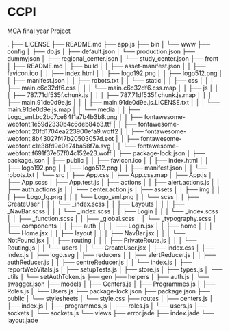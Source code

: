 # CCPI
MCA final year Project

.
├── LICENSE
├── README.md
├── app.js
├── bin
│   └── www
├── config
│   ├── db.js
│   ├── default.json
│   └── production.json
├── dummyjson
│   ├── regional_center.json
│   └── study_center.json
├── front
│   ├── README.md
│   ├── build
│   │   ├── asset-manifest.json
│   │   ├── favicon.ico
│   │   ├── index.html
│   │   ├── logo192.png
│   │   ├── logo512.png
│   │   ├── manifest.json
│   │   ├── robots.txt
│   │   └── static
│   │       ├── css
│   │       │   ├── main.c6c32df6.css
│   │       │   └── main.c6c32df6.css.map
│   │       ├── js
│   │       │   ├── 787.71df535f.chunk.js
│   │       │   ├── 787.71df535f.chunk.js.map
│   │       │   ├── main.91de0d9e.js
│   │       │   ├── main.91de0d9e.js.LICENSE.txt
│   │       │   └── main.91de0d9e.js.map
│   │       └── media
│   │           ├── Logo_sml.bc2bc7ce84f1a7b4b3b8.png
│   │           ├── fontawesome-webfont.1e59d2330b4c6deb84b3.ttf
│   │           ├── fontawesome-webfont.20fd1704ea223900efa9.woff2
│   │           ├── fontawesome-webfont.8b43027f47b20503057d.eot
│   │           ├── fontawesome-webfont.c1e38fd9e0e74ba58f7a.svg
│   │           └── fontawesome-webfont.f691f37e57f04c152e23.woff
│   ├── package-lock.json
│   ├── package.json
│   ├── public
│   │   ├── favicon.ico
│   │   ├── index.html
│   │   ├── logo192.png
│   │   ├── logo512.png
│   │   ├── manifest.json
│   │   └── robots.txt
│   └── src
│       ├── App.css
│       ├── App.css.map
│       ├── App.js
│       ├── App.scss
│       ├── App.test.js
│       ├── actions
│       │   ├── alert.actions.js
│       │   ├── auth.actions.js
│       │   └── center.action.js
│       ├── assets
│       │   ├── img
│       │   │   ├── Logo_lg.png
│       │   │   └── Logo_sml.png
│       │   └── scss
│       │       ├── CreateUser
│       │       │   └── _index.scss
│       │       ├── Layouts
│       │       │   ├── _NavBar.scss
│       │       │   └── _index.scss
│       │       ├── Login
│       │       │   └── _index.scss
│       │       ├── _function.scss
│       │       ├── _global.scss
│       │       └── _typography.scss
│       ├── components
│       │   ├── auth
│       │   │   └── Login.jsx
│       │   ├── home
│       │   │   └── Home.jsx
│       │   ├── layout
│       │   │   ├── NavBar.jsx
│       │   │   └── NotFound.jsx
│       │   ├── routing
│       │   │   ├── PrivateRoute.js
│       │   │   └── Routing.js
│       │   └── users
│       │       └── CreateUser.jsx
│       ├── index.css
│       ├── index.js
│       ├── logo.svg
│       ├── reducers
│       │   ├── alertReducer.js
│       │   ├── authReducer.js
│       │   ├── centreReducer.js
│       │   └── index.js
│       ├── reportWebVitals.js
│       ├── setupTests.js
│       ├── store.js
│       ├── types.js
│       └── utils
│           └── setAuthToken.js
├── gen
├── helpers
│   ├── auth.js
│   └── swagger.json
├── models
│   ├── Centers.js
│   ├── Programmes.js
│   ├── Roles.js
│   └── Users.js
├── package-lock.json
├── package.json
├── public
│   └── stylesheets
│       └── style.css
├── routes
│   ├── centers.js
│   ├── index.js
│   ├── programmes.js
│   ├── roles.js
│   └── users.js
├── sockets
│   └── sockets.js
└── views
    ├── error.jade
    ├── index.jade
    └── layout.jade